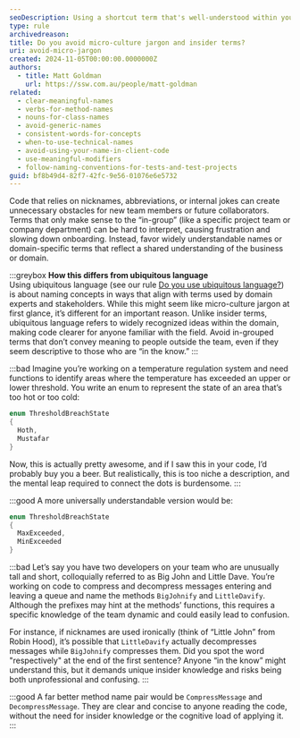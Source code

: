 ```yaml
---
seoDescription: Using a shortcut term that's well-understood within your team can seem like a powerful heuristic, but it requires specific insider knowledge that's at risk of being lost.
type: rule
archivedreason:
title: Do you avoid micro-culture jargon and insider terms?
uri: avoid-micro-jargon
created: 2024-11-05T00:00:00.0000000Z
authors:
  - title: Matt Goldman
    url: https://ssw.com.au/people/matt-goldman
related:
  - clear-meaningful-names
  - verbs-for-method-names
  - nouns-for-class-names
  - avoid-generic-names
  - consistent-words-for-concepts
  - when-to-use-technical-names
  - avoid-using-your-name-in-client-code
  - use-meaningful-modifiers
  - follow-naming-conventions-for-tests-and-test-projects
guid: bf8b49d4-82f7-42fc-9e56-01076e6e5732
---
```


Code that relies on nicknames, abbreviations, or internal jokes can create unnecessary obstacles for new team members or future collaborators. Terms that only make sense to the “in-group” (like a specific project team or company department) can be hard to interpret, causing frustration and slowing down onboarding. Instead, favor widely understandable names or domain-specific terms that reflect a shared understanding of the business or domain.


<!--endintro-->

:::greybox
**How this differs from ubiquitous language**    
Using ubiquitous language (see our rule [Do you use ubiquitous language?](/ubiquitous-language)) is about naming concepts in ways that align with terms used by domain experts and stakeholders. While this might seem like micro-culture jargon at first glance, it’s different for an important reason. Unlike insider terms, ubiquitous language refers to widely recognized ideas within the domain, making code clearer for anyone familiar with the field. Avoid in-grouped terms that don’t convey meaning to people outside the team, even if they seem descriptive to those who are “in the know.”
:::

:::bad
Imagine you’re working on a temperature regulation system and need functions to identify areas where the temperature has exceeded an upper or lower threshold. You write an enum to represent the state of an area that’s too hot or too cold:
```csharp
enum ThresholdBreachState
{
  Hoth,
  Mustafar
}
```
Now, this is actually pretty awesome, and if I saw this in your code, I’d probably buy you a beer. But realistically, this is too niche a description, and the mental leap required to connect the dots is burdensome.
:::

:::good
A more universally understandable version would be:
```csharp
enum ThresholdBreachState
{
  MaxExceeded,
  MinExceeded
}
```

:::bad
Let’s say you have two developers on your team who are unusually tall and short, colloquially referred to as Big John and Little Dave. You’re working on code to compress and decompress messages entering and leaving a queue and name the methods `BigJohnify` and `LittleDavify`. Although the prefixes may hint at the methods’ functions, this requires a specific knowledge of the team dynamic and could easily lead to confusion.

For instance, if nicknames are used ironically (think of “Little John” from Robin Hood), it’s possible that `LittleDavify` actually decompresses messages while `BigJohnify` compresses them. Did you spot the word "respectively" at the end of the first sentence? Anyone “in the know” might understand this, but it demands unique insider knowledge and risks being both unprofessional and confusing.
:::

:::good
A far better method name pair would be `CompressMessage` and `DecompressMessage`. They are clear and concise to anyone reading the code, without the need for insider knowledge or the cognitive load of applying it.
:::
